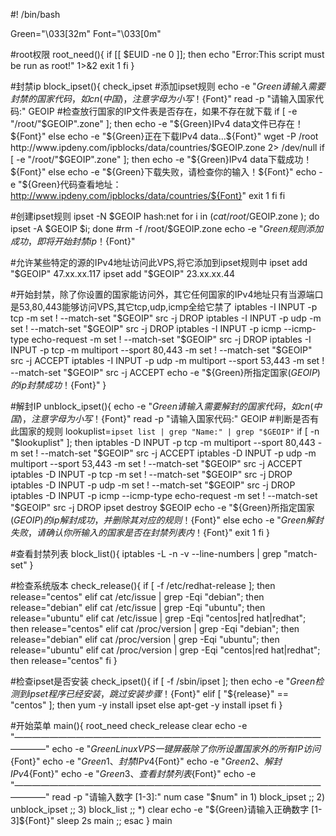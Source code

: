 #! /bin/bash

Green="\033[32m"
Font="\033[0m"

#root权限
root_need(){
    if [[ $EUID -ne 0 ]]; then
        echo "Error:This script must be run as root!" 1>&2
        exit 1
    fi
}

#封禁ip
block_ipset(){
check_ipset
#添加ipset规则
echo -e "${Green}请输入需要封禁的国家代码，如cn(中国)，注意字母为小写！${Font}"
read -p "请输入国家代码:" GEOIP
#检查放行国家的IP文件表是否存在，如果不存在就下载
if [ -e "/root/"$GEOIP".zone" ];
then
  echo -e "${Green}IPv4 data文件已存在！${Font}"
else
  echo -e "${Green}正在下载IPv4 data...${Font}"
  wget -P /root http://www.ipdeny.com/ipblocks/data/countries/$GEOIP.zone 2> /dev/null
  if [ -e "/root/"$GEOIP".zone" ];
  then
    echo -e "${Green}IPv4 data下载成功！${Font}"
  else
    echo -e "${Green}下载失败，请检查你的输入！${Font}"
    echo -e "${Green}代码查看地址：http://www.ipdeny.com/ipblocks/data/countries/${Font}"
    exit 1
    fi
fi

#创建ipset规则
ipset -N $GEOIP hash:net
for i in $(cat /root/$GEOIP.zone ); do ipset -A $GEOIP $i; done
#rm -f /root/$GEOIP.zone
echo -e "${Green}规则添加成功，即将开始封禁ip！${Font}"

#允许某些特定的源的IPv4地址访问此VPS,将它添加到ipset规则中
ipset add "$GEOIP" 47.xx.xx.117
ipset add "$GEOIP" 23.xx.xx.44

#开始封禁，除了你设置的国家能访问外，其它任何国家的IPv4地址只有当源端口是53,80,443能够访问VPS,其它tcp,udp,icmp全给它禁了
iptables -I INPUT -p tcp -m set ! --match-set "$GEOIP" src -j DROP
iptables -I INPUT -p udp -m set ! --match-set "$GEOIP" src -j DROP
iptables -I INPUT -p icmp --icmp-type echo-request -m set ! --match-set "$GEOIP" src -j DROP
iptables -I INPUT -p tcp -m multiport --sport 80,443 -m set ! --match-set "$GEOIP" src -j ACCEPT
iptables -I INPUT -p udp -m multiport --sport 53,443 -m set ! --match-set "$GEOIP" src -j ACCEPT
echo -e "${Green}所指定国家($GEOIP)的ip封禁成功！${Font}"
}

#解封IP
unblock_ipset(){
echo -e "${Green}请输入需要解封的国家代码，如cn(中国)，注意字母为小写！${Font}"
read -p "请输入国家代码:" GEOIP
#判断是否有此国家的规则
lookuplist=`ipset list | grep "Name:" | grep "$GEOIP"`
    if [ -n "$lookuplist" ]; then
	iptables -D INPUT -p tcp -m multiport --sport 80,443 -m set ! --match-set "$GEOIP" src -j ACCEPT
	iptables -D INPUT -p udp -m multiport --sport 53,443 -m set ! --match-set "$GEOIP" src -j ACCEPT
        iptables -D INPUT -p tcp -m set ! --match-set "$GEOIP" src -j DROP
	iptables -D INPUT -p udp -m set ! --match-set "$GEOIP" src -j DROP
	iptables -D INPUT -p icmp --icmp-type echo-request -m set ! --match-set "$GEOIP" src -j DROP
	ipset destroy $GEOIP
	echo -e "${Green}所指定国家($GEOIP)的ip解封成功，并删除其对应的规则！${Font}"
    else
	echo -e "${Green}解封失败，请确认你所输入的国家是否在封禁列表内！${Font}"
	exit 1
    fi
}

#查看封禁列表
block_list(){
	iptables -L -n -v --line-numbers | grep "match-set"
}

#检查系统版本
check_release(){
    if [ -f /etc/redhat-release ]; then
        release="centos"
    elif cat /etc/issue | grep -Eqi "debian"; then
        release="debian"
    elif cat /etc/issue | grep -Eqi "ubuntu"; then
        release="ubuntu"
    elif cat /etc/issue | grep -Eqi "centos|red hat|redhat"; then
        release="centos"
    elif cat /proc/version | grep -Eqi "debian"; then
        release="debian"
    elif cat /proc/version | grep -Eqi "ubuntu"; then
        release="ubuntu"
    elif cat /proc/version | grep -Eqi "centos|red hat|redhat"; then
        release="centos"
    fi
}

#检查ipset是否安装
check_ipset(){
    if [ -f /sbin/ipset ]; then
        echo -e "${Green}检测到ipset程序已经安装，跳过安装步骤！${Font}"
    elif [ "${release}" == "centos" ]; then
        yum -y install ipset
    else
        apt-get -y install ipset
    fi
}

#开始菜单
main(){
root_need
check_release
clear
echo -e "———————————————————————————————————————"
echo -e "${Green}Linux VPS一键屏蔽除了你所设置国家外的所有IP访问${Font}"
echo -e "${Green}1、封禁IPv4${Font}"
echo -e "${Green}2、解封IPv4${Font}"
echo -e "${Green}3、查看封禁列表${Font}"
echo -e "———————————————————————————————————————"
read -p "请输入数字 [1-3]:" num
case "$num" in
    1)
    block_ipset
    ;;
    2)
    unblock_ipset
    ;;
    3)
    block_list
    ;;
    *)
    clear
    echo -e "${Green}请输入正确数字 [1-3]${Font}"
    sleep 2s
    main
    ;;
    esac
}
main
